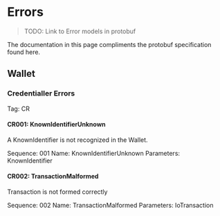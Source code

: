 # Errors

> TODO: Link to Error models in protobuf

The documentation in this page compliments the protobuf specification found here.

## Wallet

### Credentialler Errors

Tag: CR

#### CR001: KnownIdentifierUnknown

A KnownIdentifier is not recognized in the Wallet.

Sequence: 001
Name: KnownIdentifierUnknown
Parameters: KnownIdentifier

#### CR002: TransactionMalformed

Transaction is not formed correctly

Sequence: 002
Name: TransactionMalformed
Parameters: IoTransaction

